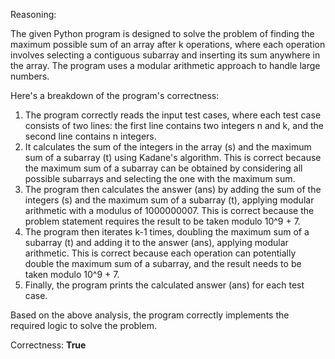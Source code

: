 Reasoning:

The given Python program is designed to solve the problem of finding the maximum possible sum of an array after k operations, where each operation involves selecting a contiguous subarray and inserting its sum anywhere in the array. The program uses a modular arithmetic approach to handle large numbers.

Here's a breakdown of the program's correctness:

1.  The program correctly reads the input test cases, where each test case consists of two lines: the first line contains two integers n and k, and the second line contains n integers.
2.  It calculates the sum of the integers in the array (s) and the maximum sum of a subarray (t) using Kadane's algorithm. This is correct because the maximum sum of a subarray can be obtained by considering all possible subarrays and selecting the one with the maximum sum.
3.  The program then calculates the answer (ans) by adding the sum of the integers (s) and the maximum sum of a subarray (t), applying modular arithmetic with a modulus of 1000000007. This is correct because the problem statement requires the result to be taken modulo 10^9 + 7.
4.  The program then iterates k-1 times, doubling the maximum sum of a subarray (t) and adding it to the answer (ans), applying modular arithmetic. This is correct because each operation can potentially double the maximum sum of a subarray, and the result needs to be taken modulo 10^9 + 7.
5.  Finally, the program prints the calculated answer (ans) for each test case.

Based on the above analysis, the program correctly implements the required logic to solve the problem.

Correctness: **True**